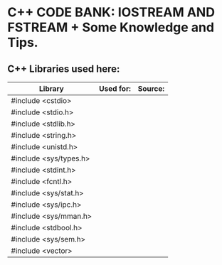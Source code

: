 # C++ CODE BANK: IOSTREAM AND FSTREAM + Some Knowledge and Tips.

## C++ Libraries used here:


| Library        | Used for:     | Source:      |
| -------------  |:-------------:| ------------:|
| #include \<cstdio>       |         |          |
| #include \<stdio.h>      |         |          |
| #include \<stdlib.h>     |         |          |
| #include \<string.h>     |         |          |
| #include \<unistd.h>     |         |          |
| #include \<sys/types.h>  |         |          |
| #include \<stdint.h>     |         |          |
| #include \<fcntl.h>      |         |          |
| #include \<sys/stat.h>   |         |          |
| #include \<sys/ipc.h>    |         |          |
| #include \<sys/mman.h>   |         |          |
| #include \<stdbool.h>    |         |          |
| #include \<sys/sem.h>    |         |          |
| #include \<vector>    |         |          |
